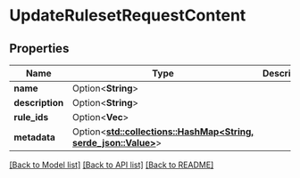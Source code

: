 # UpdateRulesetRequestContent

## Properties

Name | Type | Description | Notes
------------ | ------------- | ------------- | -------------
**name** | Option<**String**> |  | [optional]
**description** | Option<**String**> |  | [optional]
**rule_ids** | Option<**Vec<String>**> |  | [optional]
**metadata** | Option<[**std::collections::HashMap<String, serde_json::Value>**](serde_json::Value.md)> |  | [optional]

[[Back to Model list]](../README.md#documentation-for-models) [[Back to API list]](../README.md#documentation-for-api-endpoints) [[Back to README]](../README.md)


